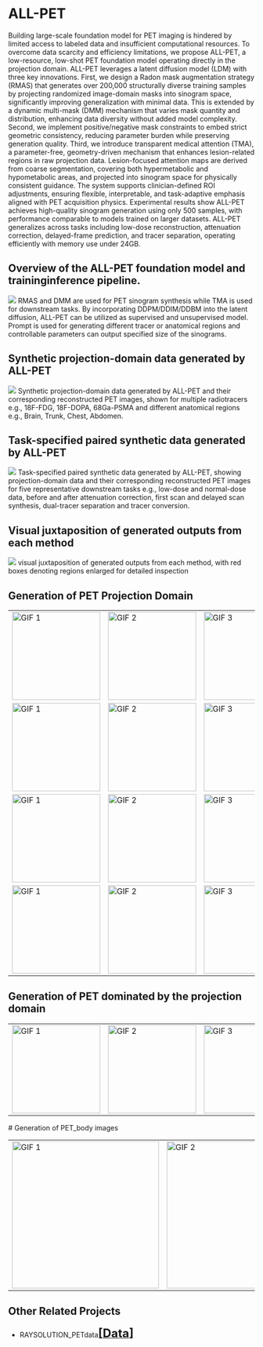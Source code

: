 # ALL-PET
Building large-scale foundation model for PET imaging is hindered by limited access to labeled data and insufficient computational resources. To overcome data scarcity and efficiency limitations, we propose ALL-PET, a low-resource, low-shot PET foundation model operating directly in the projection domain. ALL-PET leverages a latent diffusion model (LDM) with three key innovations. First, we design a Radon mask augmentation strategy (RMAS) that generates over 200,000 structurally diverse training samples by projecting randomized image-domain masks into sinogram space, significantly improving generalization with minimal data. This is extended by a dynamic multi-mask (DMM) mechanism that varies mask quantity and distribution, enhancing data diversity without added model complexity. Second, we implement positive/negative mask constraints to embed strict geometric consistency, reducing parameter burden while preserving generation quality. Third, we introduce transparent medical attention (TMA), a parameter-free, geometry-driven mechanism that enhances lesion-related regions in raw projection data. Lesion-focused attention maps are derived from coarse segmentation, covering both hypermetabolic and hypometabolic areas, and projected into sinogram space for physically consistent guidance. The system supports clinician-defined ROI adjustments, ensuring flexible, interpretable, and task-adaptive emphasis aligned with PET acquisition physics. Experimental results show ALL-PET achieves high-quality sinogram generation using only 500 samples, with performance comparable to models trained on larger datasets. ALL-PET generalizes across tasks including low-dose reconstruction, attenuation correction, delayed-frame prediction, and tracer separation, operating efficiently with memory use under 24GB.

## Overview of the ALL-PET foundation model and traininginference pipeline.
![](https://github.com/yqx7150/ALL-PET/blob/main/Fig.%201.%20Overview%20of%20the%20ALL-PET%20foundation%20model%20and%20traininginference%20pipeline..png)
RMAS and DMM are used for PET sinogram synthesis while TMA is used for downstream tasks. By incorporating DDPM/DDIM/DDBM into the latent diffusion, ALL-PET can be utilized as supervised and unsupervised model. Prompt is used for generating different tracer or anatomical regions and controllable parameters can output specified size of the sinograms.

## Synthetic projection-domain data generated by ALL-PET
![](https://github.com/yqx7150/ALL-PET/blob/main/Fig.%202.%20Synthetic%20projection-domain%20data%20generated%20by%20ALL-PET%20a.png)
Synthetic projection-domain data generated by ALL-PET and their corresponding reconstructed PET images, shown for multiple radiotracers e.g., 18F-FDG, 18F-DOPA, 68Ga-PSMA and different anatomical regions e.g., Brain, Trunk, Chest, Abdomen.

## Task-specified paired synthetic data generated by ALL-PET
![](https://github.com/yqx7150/ALL-PET/blob/main/Fig.%203.%20Task-specified%20paired%20synthetic%20data%20generated%20by%20ALL-PET.png)
 Task-specified paired synthetic data generated by ALL-PET, showing projection-domain data and their corresponding reconstructed PET images for five representative downstream tasks e.g., low-dose and normal-dose data, before and after attenuation correction, first scan and delayed scan synthesis, dual-tracer separation and tracer conversion.

## Visual juxtaposition of generated outputs from each method
![](https://github.com/yqx7150/ALL-PET/blob/main/Fig.4.visual%20juxtaposition%20of%20generated%20outputs%20from%20each%20method%2C.png)
 visual juxtaposition of generated outputs from each method, with red boxes denoting regions enlarged for detailed inspection

## Generation of PET Projection Domain

<table>
  <tr>
    <td><img src="https://github.com/yqx7150/ALL-PET/blob/main/gif/4_transition.gif" alt="GIF 1" style="width:180px;height:180px;"></td>
    <td><img src="https://github.com/yqx7150/ALL-PET/blob/main/gif/5_transition.gif" alt="GIF 2" style="width:180px;height:180px;"></td>
    <td><img src="https://github.com/yqx7150/ALL-PET/blob/main/gif/6_transition.gif" alt="GIF 3" style="width:180px;height:180px;"></td>
    <td><img src="https://github.com/yqx7150/ALL-PET/blob/main/gif/7_transition.gif" alt="GIF 3" style="width:180px;height:180px;"></td>
    <td><img src="https://github.com/yqx7150/ALL-PET/blob/main/gif/8_transition.gif" alt="GIF 3" style="width:180px;height:180px;"></td>
  </tr>
  <tr>
    <td><img src="https://github.com/yqx7150/ALL-PET/blob/main/gif/11_transition.gif" alt="GIF 1" style="width:180px;height:180px;"></td>
    <td><img src="https://github.com/yqx7150/ALL-PET/blob/main/gif/16_transition.gif" alt="GIF 2" style="width:180px;height:180px;"></td>
    <td><img src="https://github.com/yqx7150/ALL-PET/blob/main/gif/20_transition.gif" alt="GIF 3" style="width:180px;height:180px;"></td>
    <td><img src="https://github.com/yqx7150/ALL-PET/blob/main/gif/23_transition.gif" alt="GIF 3" style="width:180px;height:180px;"></td>
    <td><img src="https://github.com/yqx7150/ALL-PET/blob/main/gif/24_transition.gif" alt="GIF 3" style="width:180px;height:180px;"></td>
  </tr>
    <td><img src="https://github.com/yqx7150/ALL-PET/blob/main/gif/31_transition.gif" alt="GIF 1" style="width:180px;height:180px;"></td>
    <td><img src="https://github.com/yqx7150/ALL-PET/blob/main/gif/33_transition.gif" alt="GIF 2" style="width:180px;height:180px;"></td>
    <td><img src="https://github.com/yqx7150/ALL-PET/blob/main/gif/35_transition.gif" alt="GIF 3" style="width:180px;height:180px;"></td>
    <td><img src="https://github.com/yqx7150/ALL-PET/blob/main/gif/37_transition.gif" alt="GIF 3" style="width:180px;height:180px;"></td>
    <td><img src="https://github.com/yqx7150/ALL-PET/blob/main/gif/39_transition.gif" alt="GIF 3" style="width:180px;height:180px;"></td>
  </tr>
    <td><img src="https://github.com/yqx7150/ALL-PET/blob/main/gif/41_transition.gif" alt="GIF 1" style="width:180px;height:180px;"></td>
    <td><img src="https://github.com/yqx7150/ALL-PET/blob/main/gif/48_transition.gif" alt="GIF 2" style="width:180px;height:180px;"></td>
    <td><img src="https://github.com/yqx7150/ALL-PET/blob/main/gif/50_transition.gif" alt="GIF 3" style="width:180px;height:180px;"></td>
    <td><img src="https://github.com/yqx7150/ALL-PET/blob/main/gif/56_transition.gif" alt="GIF 3" style="width:180px;height:180px;"></td>
    <td><img src="https://github.com/yqx7150/ALL-PET/blob/main/gif/39_transition.gif" alt="GIF 3" style="width:180px;height:180px;"></td>
 
<table>    
  <tr>
   <td><img src="https://github.com/yqx7150/ALL-PET/blob/main/img_png/11.png" alt="GIF 1" style="width:180px;height:180px;"></td>
   <td><img src="https://github.com/yqx7150/ALL-PET/blob/main/img_png/11.png" alt="GIF 2" style="width:180px;height:180px;"></td>
   <td><img src="https://github.com/yqx7150/ALL-PET/blob/main/img_png/11.png" alt="GIF 3" style="width:180px;height:180px;"></td>
   <td><img src="https://github.com/yqx7150/ALL-PET/blob/main/img_png/11.png" alt="GIF 3" style="width:180px;height:180px;"></td>
   <td><img src="https://github.com/yqx7150/ALL-PET/blob/main/img_png/11.png" alt="GIF 3" style="width:180px;height:180px;"></td>


## Generation of PET dominated by the projection domain
<table>  
  <tr>
    # Generation of PET_body images
    <td><img src="https://github.com/yqx7150/ALL-PET/blob/main/PET_body/0.png" alt="GIF 1" style="width:300px;height:300px;"></td>
    <td><img src="https://github.com/yqx7150/ALL-PET/blob/main/PET_body/89.png" alt="GIF 2" style="width:300px;height:300px;"></td>
    <td><img src="https://github.com/yqx7150/ALL-PET/blob/main/PET_body/97.png" alt="GIF 3" style="width:300px;height:300px;"></td>
  </tr>
  
</table>

## Other Related Projects

  * RAYSOLUTION_PETdata[<font size=5>**[Data]**</font>](https://github.com/yqx7150/RAYSOLUTION_PETdata)

